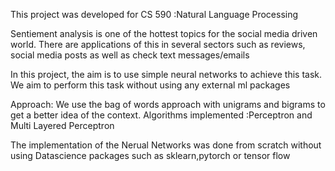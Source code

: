 This project was developed for CS 590 :Natural Language Processing

Sentiement analysis is one of the hottest topics for the social media driven world.
There are applications of this in several sectors such as reviews, social media posts as well as check text messages/emails

In this project, the aim is to use simple neural networks to achieve this task. 
We aim to perform this task without using any external ml packages

Approach:
We use the bag of words approach with unigrams and bigrams to get a better idea of the context. 
Algorithms implemented :Perceptron and Multi Layered Perceptron

The implementation of the Nerual Networks was done from scratch without using Datascience packages such as sklearn,pytorch or tensor flow
